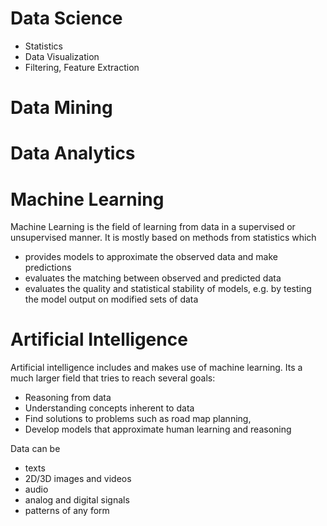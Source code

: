 # Data Science

- Statistics
- Data Visualization
- Filtering, Feature Extraction

# Data Mining

# Data Analytics

# Machine Learning
Machine Learning is the field of learning from data in a supervised or unsupervised manner. It is mostly based on methods from statistics which
- provides models to approximate the observed data and make predictions
- evaluates the matching between observed and predicted data
- evaluates the quality and statistical stability of models, e.g. by testing the model output on modified sets of data

# Artificial Intelligence
Artificial intelligence includes and makes use of machine learning. Its a much larger field that tries to reach several goals:
- Reasoning from data
- Understanding concepts inherent to data
- Find solutions to problems such as road map planning,
- Develop models that approximate human learning and reasoning

Data can be
- texts
- 2D/3D images and videos
- audio
- analog and digital signals
- patterns of any form
